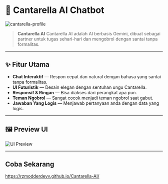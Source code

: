 # 💜 Cantarella AI Chatbot  

![cantarella-profile](https://github.com/user-attachments/assets/2edd16b2-1abc-4663-8d9e-540e9ebcc0d4)


> **Cantarella AI** Cantarella AI adalah AI berbasis Gemini, dibuat sebagai partner untuk tugas sehari-hari dan mengobrol dengan santai tanpa formalitas.

---

## ✨ Fitur Utama
-  **Chat Interaktif** — Respon cepat dan natural dengan bahasa yang santai tanpa formalitas.
-  **UI Futuristik** — Desain elegan dengan sentuhan ungu Cantarella.
-  **Responsif & Ringan** — Bisa diakses dari perangkat apa pun.
-  **Teman Ngobrol** — Sangat cocok menjadi teman ngobrol saat gabut.
-  **Jawaban Yang Logis** — Menjawab pertanyaan anda dengan data yang logis.

---

## 🖼 Preview UI

![UI Preview](https://github.com/user-attachments/assets/15fb1c76-f3e8-4cea-955d-896f9d0bafb7
)

---

## Coba Sekarang
https://rzmodderdevv.github.io/Cantarella-AI/
